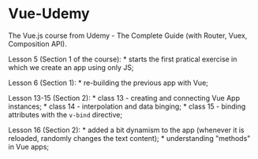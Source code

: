 # Vue-Udemy
The Vue.js course from Udemy - The Complete Guide (with Router, Vuex, Composition API).

Lesson 5 (Section 1 of the course):
    * starts the first pratical exercise in which we create an
    app using only JS;

Lesson 6 (Section 1):
    * re-building the previous app with Vue;

Lesson 13-15 (Section 2):
    * class 13 - creating and connecting Vue App instances;
    * class 14 - interpolation and data binging;
    * class 15 - binding attributes with the `v-bind` directive;

Lesson 16 (Section 2):
    * added a bit dynamism to the app (whenever it is reloaded, randomly changes the text content);
    * understanding "methods" in Vue apps;
    